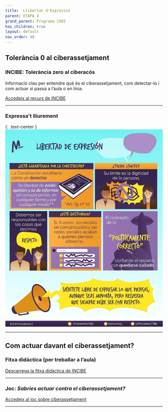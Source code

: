 ```yaml
---
title:  Llibertat d'Expressió
parent: ETAPA 4
grand_parent: Programa CODI
has_children: true
layout: default
nav_order: 40
---
```




## Tolerància 0 al ciberassetjament

### **INCIBE: Tolerància zero al ciberacós**

Informació clau per entendre què és el ciberassetjament, com detectar-lo i com actuar si passa a l’aula o en línia.

<p>
  <a href="https://www.incibe.es/menores/recursos/tolerancia-cero-al-ciberacoso/" target="_blank" class="btn btn-primary">
    Accedeix al recurs de INCIBE
  </a>
</p>

---

### Expressa't lliurement



{: .text-center }
![Llibertat](imatges/llibertatexpressio.jpeg)


---

## Com actuar davant el ciberassetjament?

### Fitxa didàctica (per treballar a l’aula)

<p>
  <a href="https://www.incibe.es/sites/default/files/2025-01/fichadidactica-taller-sid2025.pdf?sstc=u31386nl545796" target="_blank" class="btn btn-primary">
    Descarrega la fitxa didàctica de INCIBE
  </a>
</p>

---

###  Joc: *Sabries actuar contra el ciberassetjament?*

<p>
  <a href="https://www.incibe.es/sites/default/files/contenidos/materiales/Campanas/ciberacoso/is4k_sabes_actuar_contra_el_ciberacoso.pdf" target="_blank" class="btn btn-primary">
    Accedeix al joc sobre ciberassetjament
  </a>
</p>

---


